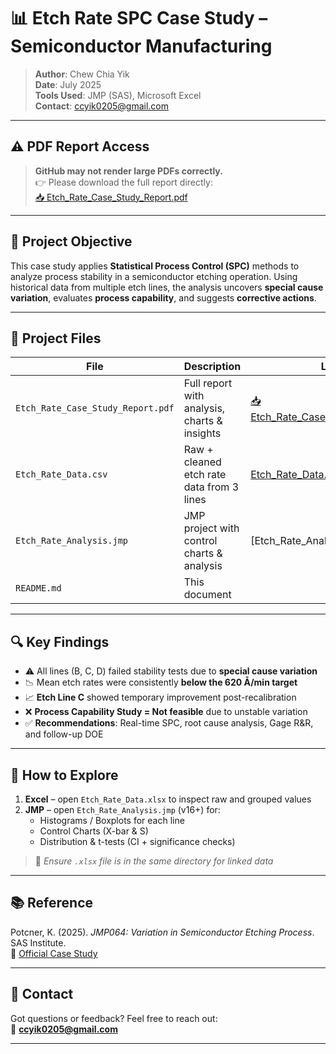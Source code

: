 # 📊 Etch Rate SPC Case Study – Semiconductor Manufacturing

> **Author**: Chew Chia Yik  
> **Date**: July 2025  
> **Tools Used**: JMP (SAS), Microsoft Excel  
> **Contact**: ccyik0205@gmail.com  

---

## ⚠️ PDF Report Access

> **GitHub may not render large PDFs correctly.**  
> 👉 Please download the full report directly:  
> [📥 Etch_Rate_Case_Study_Report.pdf](https://github.com/cchiayik/etch-rate-spc-jmp-study/raw/e29e534266b0b4f19dacc533ff7cdf34b3fff8ee/Etch%20Rate%20Case%20Study(Chew%20Chia%20Yik).pdf)

---

## 🎯 Project Objective

This case study applies **Statistical Process Control (SPC)** methods to analyze process stability in a semiconductor etching operation. Using historical data from multiple etch lines, the analysis uncovers **special cause variation**, evaluates **process capability**, and suggests **corrective actions**.

---

## 📁 Project Files

| File                          | Description | Link |
|-------------------------------|-------------|------|
| `Etch_Rate_Case_Study_Report.pdf` | Full report with analysis, charts & insights |[📥 Etch_Rate_Case_Study_Report.pdf](https://github.com/cchiayik/etch-rate-spc-jmp-study/raw/e29e534266b0b4f19dacc533ff7cdf34b3fff8ee/Etch%20Rate%20Case%20Study(Chew%20Chia%20Yik).pdf)|
| `Etch_Rate_Data.csv`         | Raw + cleaned etch rate data from 3 lines |[Etch_Rate_Data.csv](https://github.com/cchiayik/etch-rate-spc-jmp-study/blob/main/Etch_Rate_Data.csv)
| `Etch_Rate_Analysis.jmp`      | JMP project with control charts & analysis |[Etch_Rate_Analysis.jmp]
| `README.md`                   | This document |

---

## 🔍 Key Findings

- ⚠️ All lines (B, C, D) failed stability tests due to **special cause variation**  
- 📉 Mean etch rates were consistently **below the 620 Å/min target**
- 📈 **Etch Line C** showed temporary improvement post-recalibration  
- ❌ **Process Capability Study = Not feasible** due to unstable variation  
- ✅ **Recommendations**: Real-time SPC, root cause analysis, Gage R&R, and follow-up DOE

---

## 🧭 How to Explore

1. **Excel** – open `Etch_Rate_Data.xlsx` to inspect raw and grouped values  
2. **JMP** – open `Etch_Rate_Analysis.jmp` (v16+) for:
   - Histograms / Boxplots for each line
   - Control Charts (X-bar & S)
   - Distribution & t-tests (CI + significance checks)

> 📝 *Ensure `.xlsx` file is in the same directory for linked data*

---

## 📚 Reference

Potcner, K. (2025). *JMP064: Variation in Semiconductor Etching Process*. SAS Institute.  
🔗 [Official Case Study](https://www.jmp.com/en/academic/case-study-library/variation-in-semiconductor-etching-process.html)

---

## 💬 Contact

Got questions or feedback? Feel free to reach out:  
📧 **ccyik0205@gmail.com**

---
